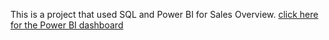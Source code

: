 This is a project that used SQL and Power BI for Sales Overview.
<a href="https://app.powerbi.com/groups/me/reports/106983f4-2f11-47cf-be31-4cc6bfa38cf9?experience=power-bi">click here for the Power BI dashboard</a>
